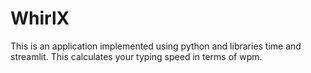 # WhirlX
This is an application implemented using python and libraries time and streamlit.
This calculates your typing speed in terms of wpm.
